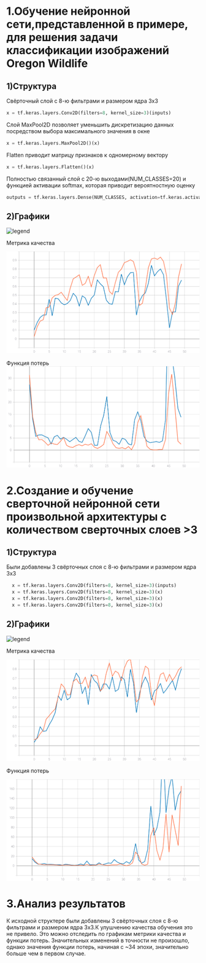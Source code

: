 # 1.Обучение нейронной сети,представленной в примере, для решения задачи классификации изображений Oregon Wildlife
## 1)Структура
Свёрточный слой с 8-ю фильтрами и размером ядра 3х3
```python
x = tf.keras.layers.Conv2D(filters=8, kernel_size=3)(inputs)
```
Слой MaxPool2D позволяет уменьшить дискретизацию данных посредством выбора максимального значения в окне 
```python
x = tf.keras.layers.MaxPool2D()(x)
```
Flatten приводит матрицу признаков к одномерному вектору 
```python
x = tf.keras.layers.Flatten()(x)
```
Полностью связанный слой с 20-ю выходами(NUM_CLASSES=20) и функцией активации softmax, которая приводит вероятностную оценку
```python
outputs = tf.keras.layers.Dense(NUM_CLASSES, activation=tf.keras.activations.softmax)(x)
```
## 2)Графики 
![legend](https://user-images.githubusercontent.com/80068414/110239448-f25d1180-7f57-11eb-89d3-f19ba3d1d67a.png)

Метрика качества

![gr1](https://github.com/EugenTrifonov/CNN/blob/main/graphs/epoch_categorical_accuracy_1.svg)


Функция потерь
![gr2](https://github.com/EugenTrifonov/CNN/blob/main/graphs/epoch_loss_1.svg)
# 2.Создание и обучение сверточной нейронной сети произвольной архитектуры с количеством сверточных слоев >3
## 1)Структура
Были добавлены 3 свёрточных слоя с 8-ю фильтрами и размером ядра 3х3
```python
  x = tf.keras.layers.Conv2D(filters=8, kernel_size=3)(inputs)
  x = tf.keras.layers.Conv2D(filters=8, kernel_size=3)(x)
  x = tf.keras.layers.Conv2D(filters=8, kernel_size=3)(x)
  x = tf.keras.layers.Conv2D(filters=8, kernel_size=3)(x)
```
## 2)Графики
![legend](https://user-images.githubusercontent.com/80068414/110239448-f25d1180-7f57-11eb-89d3-f19ba3d1d67a.png)

Метрика качества

![gr3](https://github.com/EugenTrifonov/CNN/blob/main/graphs/epoch_categorical_accuracy_2.svg)

Функция потерь

![gr4](https://github.com/EugenTrifonov/CNN/blob/main/graphs/epoch_loss_2.svg)

# 3.Анализ результатов
К исходной структере были добавлены 3 свёрточных слоя с 8-ю фильтрами и размером ядра 3х3.К улушчению качества обучения это не привело. Это можно отследить по графикам метрики качества и функции потерь. Значительных изменений в точности не произошло, однако значения функции потерь, начиная с ~34 эпохи, значительно больше чем в первом случае. 

